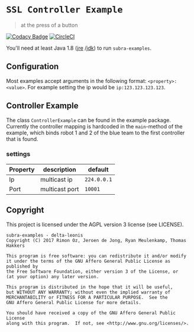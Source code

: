 # `SSL Controller Example`
> at the press of a button

[![Codacy Badge](https://api.codacy.com/project/badge/Grade/2e361a22754a4f749f44cf6eb5153c55)](https://www.codacy.com/app/delta-leonis/subra-examples?utm_source=github.com&amp;utm_medium=referral&amp;utm_content=delta-leonis/subra-examples&amp;utm_campaign=Badge_Grade)
[![CircleCI](https://circleci.com/gh/delta-leonis/subra-examples.svg?style=svg)](https://circleci.com/gh/delta-leonis/subra-examples)

You'll need at least Java 1.8 ([jre](https://www.java.com/download/)
/[jdk](http://www.oracle.com/technetwork/java/javase/downloads/index-jsp-138363.html))
to run `subra-examples`.

## Configuration
Most examples accept arguments in the following format: `<property>:<value>`. For example setting
the ip would be `ip:123.123.123.123`.

## Controller Example
The class `ControllerExample` can be found in the example package. Currently the controller mapping
is hardcoded in the `main`-method of the example, which binds robot 1 and 2 of the blue team to the
first controller that is found.

### settings
| Property  | description  | default |
|---|---|---|
| Ip   | multicast ip  | `224.0.0.1` |
| Port  | multicast port  | `10001` |

## Copyright

This project is licensed under the AGPL version 3 license (see LICENSE).

```
subra-examples - delta-leonis
Copyright (C) 2017 Rimon Oz, Jeroen de Jong, Ryan Meulenkamp, Thomas Hakkers

This program is free software: you can redistribute it and/or modify
it under the terms of the GNU Affero General Public License as published by
the Free Software Foundation, either version 3 of the License, or
(at your option) any later version.

This program is distributed in the hope that it will be useful,
but WITHOUT ANY WARRANTY; without even the implied warranty of
MERCHANTABILITY or FITNESS FOR A PARTICULAR PURPOSE.  See the
GNU Affero General Public License for more details.

You should have received a copy of the GNU Affero General Public License
along with this program.  If not, see <http://www.gnu.org/licenses/>.
```
